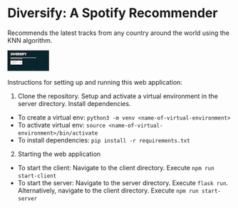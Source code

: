 # Diversify: A Spotify Recommender

Recommends the latest tracks from any country around the world using the KNN algorithm.

![Alt Text](https://github.com/faizaanvidhani/spotify-recommender/blob/main/spotify-recommender.gif)

Instructions for setting up and running this web application:

1. Clone the repository. Setup and activate a virtual environment in the server directory. Install dependencies.

  * To create a virtual env: ```python3 -m venv <name-of-virtual-environment>```
  * To activate virtual env: ```source <name-of-virtual-environment>/bin/activate```
  * To install dependencies: ```pip install -r requirements.txt```

2. Starting the web application

  * To start the client: Navigate to the client directory. Execute ```npm run start-client```
  * To start the server: Navigate to the server directory. Execute ```flask run```. Alternatively, navigate to the client directory. Execute ```npm run start-server```
